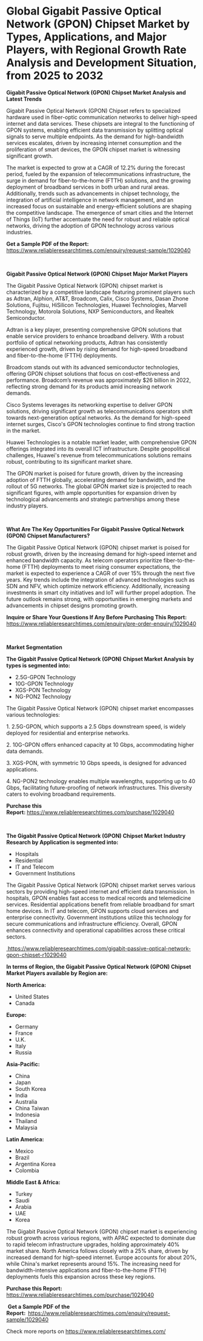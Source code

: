 <p><h1>Global Gigabit Passive Optical Network (GPON) Chipset Market by Types, Applications, and Major Players, with Regional Growth Rate Analysis and Development Situation, from 2025 to 2032</h1></p><p><strong>Gigabit Passive Optical Network (GPON) Chipset Market Analysis and Latest Trends</strong></p>
<p><p>Gigabit Passive Optical Network (GPON) Chipset refers to specialized hardware used in fiber-optic communication networks to deliver high-speed internet and data services. These chipsets are integral to the functioning of GPON systems, enabling efficient data transmission by splitting optical signals to serve multiple endpoints. As the demand for high-bandwidth services escalates, driven by increasing internet consumption and the proliferation of smart devices, the GPON chipset market is witnessing significant growth.</p><p>The market is expected to grow at a CAGR of 12.2% during the forecast period, fueled by the expansion of telecommunications infrastructure, the surge in demand for fiber-to-the-home (FTTH) solutions, and the growing deployment of broadband services in both urban and rural areas. Additionally, trends such as advancements in chipset technology, the integration of artificial intelligence in network management, and an increased focus on sustainable and energy-efficient solutions are shaping the competitive landscape. The emergence of smart cities and the Internet of Things (IoT) further accentuate the need for robust and reliable optical networks, driving the adoption of GPON technology across various industries.</p></p>
<p><strong>Get a Sample PDF of the Report:&nbsp;</strong> <a href="https://www.reliableresearchtimes.com/enquiry/request-sample/1029040?utm_campaign=2792&utm_medium=2&utm_source=Github&utm_content=ia&utm_term=21032025&utm_id=gigabit-passive-optical-network-gpon-chipset">https://www.reliableresearchtimes.com/enquiry/request-sample/1029040</a></p>
<p>&nbsp;</p>
<p><strong>Gigabit Passive Optical Network (GPON) Chipset Major Market Players</strong></p>
<p><p>The Gigabit Passive Optical Network (GPON) chipset market is characterized by a competitive landscape featuring prominent players such as Adtran, Alphion, AT&T, Broadcom, Calix, Cisco Systems, Dasan Zhone Solutions, Fujitsu, HiSilicon Technologies, Huawei Technologies, Marvell Technology, Motorola Solutions, NXP Semiconductors, and Realtek Semiconductor. </p><p>Adtran is a key player, presenting comprehensive GPON solutions that enable service providers to enhance broadband delivery. With a robust portfolio of optical networking products, Adtran has consistently experienced growth, driven by rising demand for high-speed broadband and fiber-to-the-home (FTTH) deployments. </p><p>Broadcom stands out with its advanced semiconductor technologies, offering GPON chipset solutions that focus on cost-effectiveness and performance. Broadcom’s revenue was approximately $26 billion in 2022, reflecting strong demand for its products amid increasing network demands.</p><p>Cisco Systems leverages its networking expertise to deliver GPON solutions, driving significant growth as telecommunications operators shift towards next-generation optical networks. As the demand for high-speed internet surges, Cisco's GPON technologies continue to find strong traction in the market.</p><p>Huawei Technologies is a notable market leader, with comprehensive GPON offerings integrated into its overall ICT infrastructure. Despite geopolitical challenges, Huawei's revenue from telecommunications solutions remains robust, contributing to its significant market share.</p><p>The GPON market is poised for future growth, driven by the increasing adoption of FTTH globally, accelerating demand for bandwidth, and the rollout of 5G networks. The global GPON market size is projected to reach significant figures, with ample opportunities for expansion driven by technological advancements and strategic partnerships among these industry players.</p></p>
<p>&nbsp;</p>
<p><strong>What Are The Key Opportunities For Gigabit Passive Optical Network (GPON) Chipset Manufacturers?</strong></p>
<p><p>The Gigabit Passive Optical Network (GPON) chipset market is poised for robust growth, driven by the increasing demand for high-speed internet and enhanced bandwidth capacity. As telecom operators prioritize fiber-to-the-home (FTTH) deployments to meet rising consumer expectations, the market is expected to experience a CAGR of over 15% through the next five years. Key trends include the integration of advanced technologies such as SDN and NFV, which optimize network efficiency. Additionally, increasing investments in smart city initiatives and IoT will further propel adoption. The future outlook remains strong, with opportunities in emerging markets and advancements in chipset designs promoting growth.</p></p>
<p><strong>Inquire or Share Your Questions If Any Before Purchasing This Report:</strong> <a href="https://www.reliableresearchtimes.com/enquiry/pre-order-enquiry/1029040?utm_campaign=2792&utm_medium=2&utm_source=Github&utm_content=ia&utm_term=21032025&utm_id=gigabit-passive-optical-network-gpon-chipset">https://www.reliableresearchtimes.com/enquiry/pre-order-enquiry/1029040</a></p>
<p>&nbsp;</p>
<p><strong>Market Segmentation</strong></p>
<p><strong>The Gigabit Passive Optical Network (GPON) Chipset Market Analysis by types is segmented into:</strong></p>
<p><ul><li>2.5G-GPON Technology</li><li>10G-GPON Technology</li><li>XGS-PON Technology</li><li>NG-PON2 Technology</li></ul></p>
<p><p>The Gigabit Passive Optical Network (GPON) chipset market encompasses various technologies: </p><p>1. 2.5G-GPON, which supports a 2.5 Gbps downstream speed, is widely deployed for residential and enterprise networks.</p><p>2. 10G-GPON offers enhanced capacity at 10 Gbps, accommodating higher data demands.</p><p>3. XGS-PON, with symmetric 10 Gbps speeds, is designed for advanced applications.</p><p>4. NG-PON2 technology enables multiple wavelengths, supporting up to 40 Gbps, facilitating future-proofing of network infrastructures. This diversity caters to evolving broadband requirements.</p></p>
<p><strong>Purchase this Report:&nbsp;</strong><a href="https://www.reliableresearchtimes.com/purchase/1029040?utm_campaign=2792&utm_medium=2&utm_source=Github&utm_content=ia&utm_term=21032025&utm_id=gigabit-passive-optical-network-gpon-chipset">https://www.reliableresearchtimes.com/purchase/1029040</a></p>
<p>&nbsp;</p>
<p><strong>The Gigabit Passive Optical Network (GPON) Chipset Market Industry Research by Application is segmented into:</strong></p>
<p><ul><li>Hospitals</li><li>Residential</li><li>IT and Telecom</li><li>Government Institutions</li></ul></p>
<p><p>The Gigabit Passive Optical Network (GPON) chipset market serves various sectors by providing high-speed internet and efficient data transmission. In hospitals, GPON enables fast access to medical records and telemedicine services. Residential applications benefit from reliable broadband for smart home devices. In IT and telecom, GPON supports cloud services and enterprise connectivity. Government institutions utilize this technology for secure communications and infrastructure efficiency. Overall, GPON enhances connectivity and operational capabilities across these critical sectors.</p></p>
<p><a href="https://www.reliableresearchtimes.com/gigabit-passive-optical-network-gpon-chipset-r1029040?utm_campaign=2792&utm_medium=2&utm_source=Github&utm_content=ia&utm_term=21032025&utm_id=gigabit-passive-optical-network-gpon-chipset">&nbsp;https://www.reliableresearchtimes.com/gigabit-passive-optical-network-gpon-chipset-r1029040</a></p>
<p><strong>In terms of Region, the Gigabit Passive Optical Network (GPON) Chipset Market Players available by Region are:</strong></p>
<p>
    <p> <strong> North America: </strong>
        <ul>
            <li>United States</li>
            <li>Canada</li>
        </ul>
        </p> 
    <p> <strong> Europe: </strong>
        <ul>
            <li>Germany</li>
            <li>France</li>
            <li>U.K.</li>
            <li>Italy</li>
            <li>Russia</li>
        </ul>
        </p> 
    <p> <strong> Asia-Pacific: </strong>
        <ul>
            <li>China</li>
            <li>Japan</li>
            <li>South Korea</li>
            <li>India</li>
            <li>Australia</li>
            <li>China Taiwan</li>
            <li>Indonesia</li>
            <li>Thailand</li>
            <li>Malaysia</li>
        </ul>
        </p> 
    <p> <strong> Latin America: </strong>
        <ul>
            <li>Mexico</li>
            <li>Brazil</li>
            <li>Argentina Korea</li>
            <li>Colombia</li>
        </ul>
        </p> 
    <p> <strong> Middle East & Africa: </strong>
        <ul>
            <li>Turkey</li>
            <li>Saudi</li>
            <li>Arabia</li>
            <li>UAE</li>
            <li>Korea</li>
        </ul>
    </p>
    </p>
<p><p>The Gigabit Passive Optical Network (GPON) chipset market is experiencing robust growth across various regions, with APAC expected to dominate due to rapid telecom infrastructure upgrades, holding approximately 40% market share. North America follows closely with a 25% share, driven by increased demand for high-speed internet. Europe accounts for about 20%, while China's market represents around 15%. The increasing need for bandwidth-intensive applications and fiber-to-the-home (FTTH) deployments fuels this expansion across these key regions.</p></p>
<p><strong>Purchase this Report: </strong><a href="https://www.reliableresearchtimes.com/purchase/1029040?utm_campaign=2792&utm_medium=2&utm_source=Github&utm_content=ia&utm_term=21032025&utm_id=gigabit-passive-optical-network-gpon-chipset">https://www.reliableresearchtimes.com/purchase/1029040</a></p>
<p>&nbsp;<strong>Get a Sample PDF of the Report:&nbsp;&nbsp;</strong><a href="https://www.reliableresearchtimes.com/enquiry/request-sample/1029040?utm_campaign=2792&utm_medium=2&utm_source=Github&utm_content=ia&utm_term=21032025&utm_id=gigabit-passive-optical-network-gpon-chipset">https://www.reliableresearchtimes.com/enquiry/request-sample/1029040</a></p>
<p><strong></strong></p>
<p>Check more reports on <a href="https://www.reliableresearchtimes.com/?utm_campaign=2792&utm_medium=2&utm_source=Github&utm_content=ia&utm_term=21032025&utm_id=gigabit-passive-optical-network-gpon-chipset">https://www.reliableresearchtimes.com/</a></p>